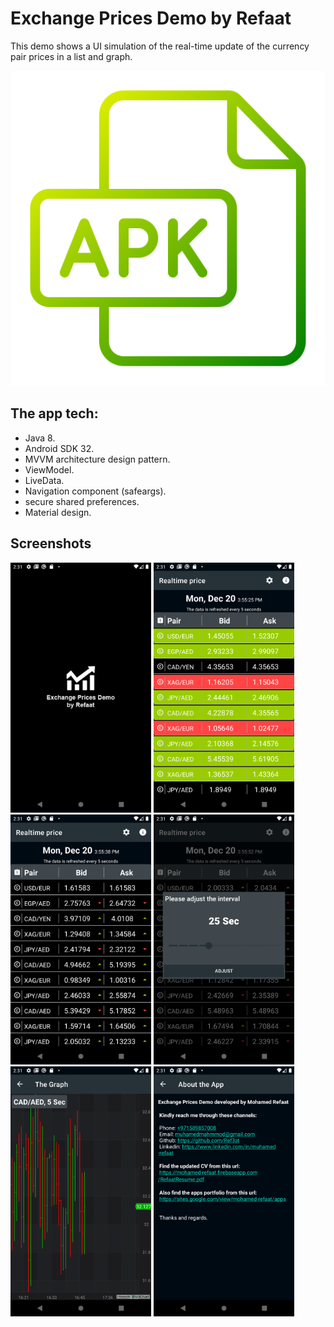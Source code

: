 
Exchange Prices Demo by Refaat
===================================

This demo shows a UI simulation of the real-time update of the currency pair prices in a list and graph.


<a href='https://drive.google.com/file/d/1-g4tng18Xk4d6bIM-fVvdabhxz1FJuyU/view?usp=sharing'>
<img alt='Get The APK' src="screenshots/apk-file.png"/></a>


The app tech:
--------------

- Java 8.
- Android SDK 32.
- MVVM architecture design pattern.
- ViewModel.
- LiveData.
- Navigation component (safeargs).
- secure shared preferences. 
- Material design. 

Screenshots
-------------

<img src="screenshots/sc1.png" height="400" alt="Screenshot"/> 
<img src="screenshots/sc2.png" height="400" alt="Screenshot"/> 
<img src="screenshots/sc3.png" height="400" alt="Screenshot"/> 
<img src="screenshots/sc4.png" height="400" alt="Screenshot"/> 
<img src="screenshots/sc5.png" height="400" alt="Screenshot"/> 
<img src="screenshots/sc6.png" height="400" alt="Screenshot"/> 


